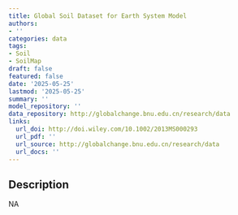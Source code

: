```yaml
---
title: Global Soil Dataset for Earth System Model
authors:
- ''
categories: data
tags:
- Soil
- SoilMap
draft: false
featured: false
date: '2025-05-25'
lastmod: '2025-05-25'
summary: ''
model_repository: ''
data_repository: http://globalchange.bnu.edu.cn/research/data
links:
  url_doi: http://doi.wiley.com/10.1002/2013MS000293
  url_pdf: ''
  url_source: http://globalchange.bnu.edu.cn/research/data
  url_docs: ''
---
```


## Description

NA

